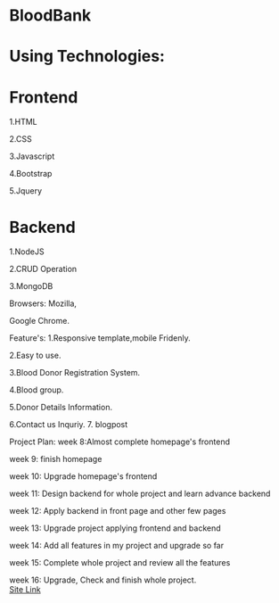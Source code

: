 # BloodBank

# Using Technologies:
# Frontend
1.HTML

2.CSS

3.Javascript

4.Bootstrap

5.Jquery

# Backend
1.NodeJS

2.CRUD Operation

3.MongoDB

Browsers:
Mozilla,

Google Chrome.

Feature's:
1.Responsive template,mobile Fridenly.

2.Easy to use.

3.Blood Donor Registration System.

4.Blood group.

5.Donor Details Information.

6.Contact us Inquriy.
7. blogpost

Project Plan:
week 8:Almost complete homepage's frontend

week 9: finish homepage

week 10: Upgrade homepage's frontend

week 11: Design backend for whole project and learn advance backend

week 12: Apply backend in front page and other few pages

week 13: Upgrade project applying frontend and backend

week 14: Add all features in my project and upgrade so far

week 15: Complete whole project and review all the features

week 16: Upgrade, Check and finish whole project.    
[Site Link](https://jahangirshiblu-blood-bank-2.glitch.me/)
